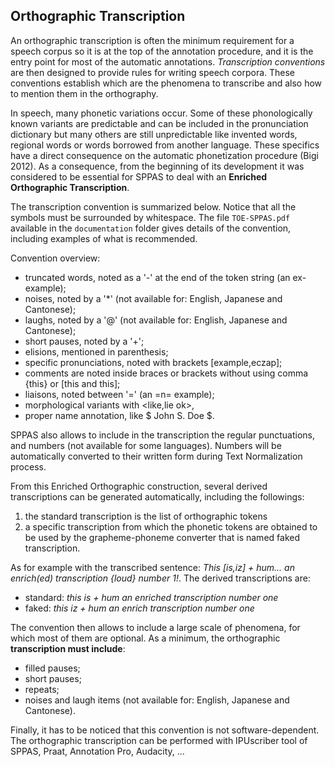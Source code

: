 ## Orthographic Transcription

An orthographic transcription is often the minimum requirement for a speech 
corpus so it is at the top of the annotation procedure, and it is the entry 
point for most of the automatic annotations.
*Transcription conventions* are then designed to provide rules for
writing speech corpora. These conventions establish which are the phenomena
to transcribe and also how to mention them in the orthography.

In speech, many phonetic variations occur. Some of these phonologically known 
variants are predictable and can be included in the pronunciation dictionary 
but many others are still unpredictable like invented words, regional words or 
words borrowed from another language. These specifics have a direct consequence
on the automatic phonetization procedure (Bigi 2012). 
As a consequence, from the beginning of its development it was considered to 
be essential for SPPAS to deal with an **Enriched Orthographic Transcription**.

The transcription convention is summarized below. Notice that all the symbols 
must be surrounded by whitespace. The file `TOE-SPPAS.pdf` available in the 
`documentation` folder gives details of the convention, including examples of 
what is recommended.

Convention overview:

* truncated words, noted as a '-' at the end of the token string (an ex- example);
* noises, noted by a '*' (not available for: English, Japanese and Cantonese);
* laughs, noted by a '@' (not available for: English, Japanese and Cantonese);
* short pauses, noted by a '+';
* elisions, mentioned in parenthesis;
* specific pronunciations, noted with brackets [example,eczap];
* comments are noted inside braces or brackets without using comma {this} or [this and this];
* liaisons, noted between '=' (an =n= example);
* morphological variants with \<like,lie ok\>,
* proper name annotation, like \$ John S. Doe \$.

SPPAS also allows to include in the transcription the regular punctuations,
and numbers (not available for some languages). Numbers will be automatically 
converted to their written form during Text Normalization process.

From this Enriched Orthographic construction, several derived transcriptions 
can be generated automatically, including the followings: 

1. the standard transcription is the list of orthographic tokens
2. a specific transcription from which the phonetic tokens are obtained 
to be used by the grapheme-phoneme converter that is named 
faked transcription.

As for example with the transcribed sentence: *This [is,iz] + hum... an enrich(ed)
transcription {loud} number 1!*. The derived transcriptions are:

- standard: *this is + hum an enriched transcription number one*
- faked: *this iz + hum an enrich transcription number one*

The convention then allows to include a large scale of phenomena, for which 
most of them are optional. As a minimum, the orthographic **transcription 
must include**:

- filled pauses;
- short pauses;
- repeats;
- noises and laugh items (not available for: English, Japanese and Cantonese).

Finally, it has to be noticed that this convention is not software-dependent.
The orthographic transcription can be performed with IPUscriber tool
of SPPAS, Praat, Annotation Pro, Audacity, ...

